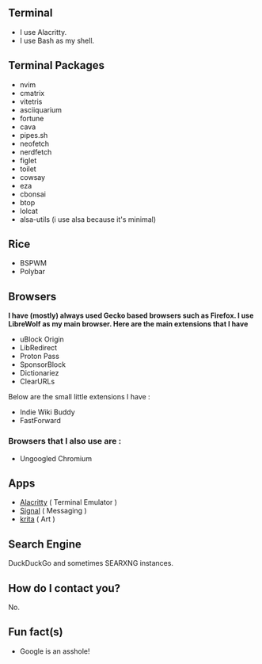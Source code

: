 ## Terminal

* I use Alacritty.
* I use Bash as my shell.

## Terminal Packages
* nvim
* cmatrix
* vitetris
* asciiquarium
* fortune
* cava
* pipes.sh
* neofetch
* nerdfetch
* figlet
* toilet
* cowsay
* eza
* cbonsai
* btop
* lolcat
* alsa-utils (i use alsa because it's minimal)

## Rice
* BSPWM
* Polybar

## Browsers

**I have (mostly) always used Gecko based browsers such as Firefox. I use LibreWolf as my main browser. Here are the main extensions that I have**

* uBlock Origin
* LibRedirect
* Proton Pass
* SponsorBlock
* Dictionariez
* ClearURLs

Below are the small little extensions I have : 

* Indie Wiki Buddy
* FastForward
  
### Browsers that I also use are :
* Ungoogled Chromium
## Apps

* [Alacritty](Alacritty.org) ( Terminal Emulator )
* [Signal](signal.org) ( Messaging )
* [krita](krita.org) ( Art )

## Search Engine
DuckDuckGo and sometimes SEARXNG instances.

## How do I contact you?
No.

## Fun fact(s)
* Google is an asshole!
